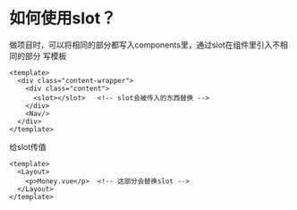 # 如何使用slot？

做项目时，可以将相同的部分都写入components里，通过slot在组件里引入不相同的部分
写模板
```vue
<template>
  <div class="content-wrapper">
    <div class="content">
      <slot></slot>   <!-- slot会被传入的东西替换 -->
    </div>
    <Nav/>
  </div>
</template>
```
给slot传值
```vue
<template>
  <Layout>
    <p>Money.vue</p>  <!-- 这部分会替换slot -->
  </Layout>
</template>
```


